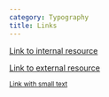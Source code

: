 ```yaml
---
category: Typography
title: Links
---
```

<p><a href="#">Link to internal resource</a></p>
<p><a href="#" class="external">Link to external resource</a></p>
<p><a href="#"><small>Link with small text</small></a></p>
